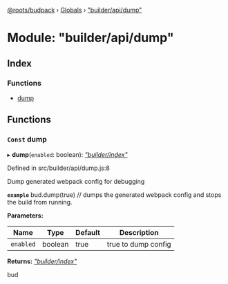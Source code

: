 [@roots/budpack](../README.md) › [Globals](../globals.md) › ["builder/api/dump"](_builder_api_dump_.md)

# Module: "builder/api/dump"

## Index

### Functions

* [dump](_builder_api_dump_.md#const-dump)

## Functions

### `Const` dump

▸ **dump**(`enabled`: boolean): *["builder/index"](_builder_index_.md)*

Defined in src/builder/api/dump.js:8

Dump generated webpack config for debugging

**`example`** bud.dump(true) // dumps the generated webpack config and stops the build from running.

**Parameters:**

Name | Type | Default | Description |
------ | ------ | ------ | ------ |
`enabled` | boolean | true | true to dump config |

**Returns:** *["builder/index"](_builder_index_.md)*

bud
